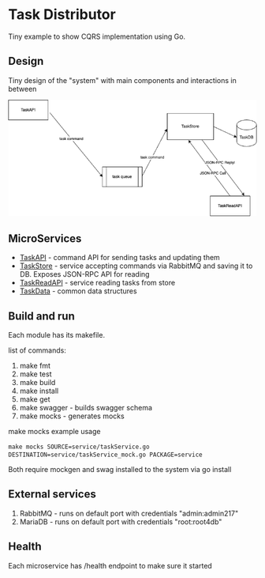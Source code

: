 # Task Distributor

Tiny example to show CQRS implementation using Go.


## Design

Tiny design of the "system" with main components and interactions in between

![Design](./design.png)


## MicroServices

- [TaskAPI](taskApi/README.md) - command API for sending tasks and updating them 
- [TaskStore](taskStore/README.md) - service accepting commands via RabbitMQ and saving it to DB. Exposes JSON-RPC API for reading
- [TaskReadAPI](taskReadApi/README.md) - service reading tasks from store
- [TaskData](taskData/README.md) - common data structures

## Build and run
Each module has its makefile.

list of commands:
1. make fmt
2. make test
3. make build
4. make install
5. make get
6. make swagger - builds swagger schema
7. make mocks - generates mocks 

make mocks example usage
```
make mocks SOURCE=service/taskService.go DESTINATION=service/taskService_mock.go PACKAGE=service
```

Both require mockgen and swag installed to the system via go install

## External services

1. RabbitMQ - runs on default port with credentials "admin:admin217"
2. MariaDB - runs on default port with credentials "root:root4db"

## Health
Each microservice has /health endpoint to make sure it started 